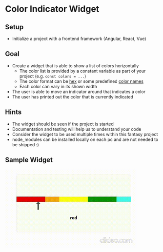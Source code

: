 # Color Indicator Widget

## Setup
* Initialize a project with a frontend framework (Angular, React, Vue)

## Goal
* Create a widget that is able to show a list of colors horizontally
  * The color list is provided by a constant variable as part of your project (e.g. ```const colors = ...```)
  * The color format can be [hex](https://www.w3schools.com/css/css_colors_hex.asp) or some predefined [color names](https://www.w3schools.com/css/css_colors.asp)
  * Each color can vary in its shown width
* The user is able to move an indicator around that indicates a color
* The user has printed out the color that is currently indicated

## Hints
* The widget should be seen if the project is started
* Documentation and testing will help us to understand your code
* Consider the widget to be used multiple times within this fantasy project
* node_modules can be installed locally on each pc and are not needed to be shipped :)

## Sample Widget
![scanning_preview](../assets/color_slider_widget.gif)
